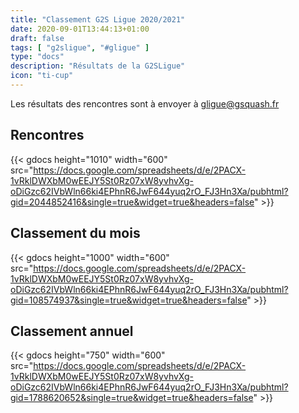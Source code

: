 ```yaml
---
title: "Classement G2S Ligue 2020/2021"
date: 2020-09-01T13:44:13+01:00
draft: false
tags: [ "g2sligue", "#gligue" ]
type: "docs"
description: "Résultats de la G2SLigue"
icon: "ti-cup"
---
```


Les résultats des rencontres sont à envoyer à [gligue@gsquash.fr](mailto:gligue@gsquash.fr?subject=%5BGLIGUE%5D%20-%20R%C3%A9sultat%20rencontre")

## Rencontres

{{< gdocs  height="1010"  width="600" src="https://docs.google.com/spreadsheets/d/e/2PACX-1vRklDWXbM0wEEJY5St0Rz07xW8yvhvXg-oDiGzc62IVbWln66ki4EPhnR6JwF644yuq2rO_FJ3Hn3Xa/pubhtml?gid=2044852416&single=true&widget=true&headers=false"  >}}

## Classement du mois

{{< gdocs height="1000" width="600" src="https://docs.google.com/spreadsheets/d/e/2PACX-1vRklDWXbM0wEEJY5St0Rz07xW8yvhvXg-oDiGzc62IVbWln66ki4EPhnR6JwF644yuq2rO_FJ3Hn3Xa/pubhtml?gid=108574937&single=true&widget=true&headers=false"  >}}

## Classement annuel

{{< gdocs height="750" width="600" src="https://docs.google.com/spreadsheets/d/e/2PACX-1vRklDWXbM0wEEJY5St0Rz07xW8yvhvXg-oDiGzc62IVbWln66ki4EPhnR6JwF644yuq2rO_FJ3Hn3Xa/pubhtml?gid=1788620652&single=true&widget=true&headers=false" >}}
